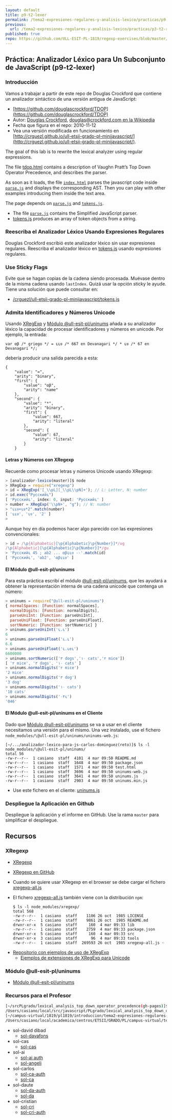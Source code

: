 ```yaml
---
layout: default
title: p9-t2-lexer
permalink: /tema2-expresiones-regulares-y-analisis-lexico/practicas/p9-t2-lexer/
previous: 
  url: /tema2-expresiones-regulares-y-analisis-lexico/practicas/p3-t2-regexp/reto
published: true
repo: https://github.com/ULL-ESIT-PL-1819/regexp-exercises/blob/master/
---
```



## Práctica: Analizador Léxico para Un Subconjunto de JavaScript (p9-t2-lexer)


### Introducción

Vamos a trabajar a partir de este repo de Douglas Crockford que contiene un analizador sintáctico de una versión antigua de JavaScript:

-  [https://github.com/douglascrockford/TDOP](https://github.com/douglascrockford/TDOP)
-  Autor: [Douglas Crockford](http://www.crockford.com/), [douglas@crockford.com en la Wikipedia](https://en.wikipedia.org/wiki/Douglas_Crockford)
-  Fecha que figura en el repo: 2010-11-12
-  Vea una versión modificada en funcionamiento en [http://crguezl.github.io/ull-etsii-grado-pl-minijavascript/](http://crguezl.github.io/ull-etsii-grado-pl-minijavascript/). 
  

The goal of this lab is to rewrite the lexical analyzer using regular expressions.


The file [tdop.html](http://crguezl.github.io/ull-etsii-grado-pl-minijavascript/tdop.html) contains a description of Vaughn Pratt’s Top Down Operator
Precedence, and describes the parser.


As soon as it loads, the file [`index.html`](https://github.com/douglascrockford/TDOP/blob/master/index.html) parses the javascript code inside [`parse.js`](https://github.com/douglascrockford/TDOP/blob/master/parse.js) and displays the corresponding AST.
Then you can play with other examples introducing them inside the text area.

The page depends on [`parse.js`](https://github.com/douglascrockford/TDOP/blob/master/parse.js) and [`tokens.js`](https://github.com/douglascrockford/TDOP/blob/master/tokens.js).
-   The file [`parse.js`](https://github.com/douglascrockford/TDOP/blob/master/parse.js) contains the Simplified JavaScript parser.
-   [tokens.js](https://github.com/douglascrockford/TDOP/blob/master/tokens.js) produces an array of token objects from a string. 


### Reescriba el Analizador Léxico Usando Expresiones Regulares

Douglas Crockford escribió este analizador léxico sin usar expresiones
regulares. Reescriba el analizador léxico en [tokens.js](https://github.com/douglascrockford/TDOP/blob/master/tokens.js) usando expresiones regulares.

### Use Sticky Flags

Evite que se hagan copias de la cadena siendo procesada. Muévase
dentro de la misma cadena usando `lastIndex`. Quizá usar la opción sticky le ayude.
Tiene una solución que puede consultar en: 

- [/crguezl/ull-etsii-grado-pl-minijavascript/tokens.js](https://github.com/crguezl/ull-etsii-grado-pl-minijavascript/blob/gh-pages/tokens.js)

### Admita Identificadores y Números Unicode

Usando [XRegExp](http://xregexp.com/) y [Módulo @ull-esit-pl/uninums](https://www.npmjs.com/package/@ull-esit-pl/uninums) añada a su analizador léxico la capacidad de procesar identificadores y números en unicode.
Por ejemplo, la entrada:

```
var αβ /* griego */ = ६६७ /* 667 en Devanagari */ * ६७ /* 67 en Devanagari */;
```

debería producir una salida parecida a esta:

```
{
    "value": "=",
    "arity": "binary",
    "first": {
        "value": "αβ",
        "arity": "name"
    },
    "second": {
        "value": "*",
        "arity": "binary",
        "first": {
            "value": 667,
            "arity": "literal"
        },
        "second": {
            "value": 67,
            "arity": "literal"
        }
    }
```

#### Letras y Números con XRegexp

Recuerde como procesar letras y números Unicode usando XRegexp:

  ```js
  > [analizador-lexico(master)]$ node
  > XRegExp = require("xregexp")
  > id = XRegExp('[_\\pL][_\\pL\\pN]+'); // L: Letter, N: number
  > id.exec("Русский६")
  [ 'Русский६', index: 0, input: 'Русский६' ]
  > number = XRegExp('\\pN+', "g"); // N: number
  > "६६७+६७*2".match(number)
  [ '६६७', '६७', '2' ]
  > 
  ```

Aunque hoy en día podemos hacer algo parecido con las expresiones
convencionales:

```js
> id = /\p{Alphabetic}[\p{Alphabetic}\p{Number}]*/ug
/\p{Alphabetic}[\p{Alphabetic}\p{Number}]*/gu
> 'Русский६ 45 ; ab2 ... αβ६६७ --'.match(id)
[ 'Русский६', 'ab2', 'αβ६६७' ]
```


#### El Módulo @ull-esit-pl/uninums

Para esta práctica escribí el módulo [@ull-esit-pl/uninums](https://www.npmjs.com/package/@ull-esit-pl/uninums), que les ayudará a obtener la representación interna de una cadena unicode que contenga un número:

```js
> uninums = require("@ull-esit-pl/uninums")
{ normalSpaces: [Function: normalSpaces],
  normalDigits: [Function: normalDigits],
  parseUniInt: [Function: parseUniInt],
  parseUniFloat: [Function: parseUniFloat],
  sortNumeric: [Function: sortNumeric] }
> uninums.parseUniInt('६.६')
6
> uninums.parseUniFloat('६.६')
6.6
> uninums.parseUniFloat('६.६e६')
6600000
> uninums.sortNumeric(['٣ dogs','١٠ cats','٢ mice']) 
[ '٢ mice', '٣ dogs', '١٠ cats' ]
> uninums.normalDigits('٢ mice')
'2 mice'
> uninums.normalDigits('٣ dog')
'3 dog'
> uninums.normalDigits('١٠ cats')
'10 cats'
> uninums.normalDigits('٠۴६')
'046'
```

#### El Módulo @ull-esit-pl/uninums en el Cliente

Dado que [Módulo @ull-esit-pl/uninums](https://www.npmjs.com/package/@ull-esit-pl/uninums) se va a usar en el cliente necesitamos una versión para el mismo. Una vez instalado, use el fichero `node_modules/\@ull-esit-pl/uninums/uninums-web.js`:

```
[~/.../analizador-lexico-para-js-carlos-dominguez(reto)]$ ls -l node_modules/\@ull-esit-pl/uninums/
total 56
-rw-r--r--  1 casiano  staff  4101  4 mar 09:50 README.md
-rw-r--r--  1 casiano  staff  1648  4 mar 09:50 package.json
-rw-r--r--  1 casiano  staff  1571  4 mar 09:50 test.html
-rw-r--r--  1 casiano  staff  3696  4 mar 09:50 uninums-web.js
-rw-r--r--  1 casiano  staff  3641  4 mar 09:50 uninums.js
-rw-r--r--  1 casiano  staff  2903  4 mar 09:50 uninums.min.js
```

* Use este fichero en el cliente: [uninums.js](uninums.js)

### Despliegue la Aplicación en Github

Despliegue la aplicación y el informe en GitHub. Use la rama `master`
para simplificar el despliegue.

## Recursos

### XRegexp

* [XRegexp](http://xregexp.com/) 
- [XRegexp en GitHub](https://github.com/slevithan/xregexp)
- Cuando se quiere usar XRegexp en el browser se debe cargar el fichero [xregexp-all.js](https://unpkg.com/xregexp/xregexp-all.js)
- El fichero [xregexp-all.js](https://unpkg.com/xregexp/xregexp-all.js) también viene con la distribución `npm`:

  ```
  $ ls -l node_modules/xregexp/
  total 568
  -rw-r--r--  1 casiano  staff    1106 26 oct  1985 LICENSE
  -rw-r--r--  1 casiano  staff    9861 26 oct  1985 README.md
  drwxr-xr-x  5 casiano  staff     160  4 mar 09:33 lib
  -rw-r--r--  1 casiano  staff    2759  4 mar 09:33 package.json
  drwxr-xr-x  5 casiano  staff     160  4 mar 09:33 src
  drwxr-xr-x  3 casiano  staff      96  4 mar 09:33 tools
  -rw-r--r--  1 casiano  staff  269593 26 oct  1985 xregexp-all.js ☜
  ```

* [Repositorio con ejemplos de uso de XRegExp](https://github.com/ULL-ESIT-GRADOII-PL/xregexp-example) 
  * [Ejemplos de extensiones de XRegExp para Unicode](https://github.com/ULL-ESIT-GRADOII-PL/xregexp-example/blob/gh-pages/unicode.js)

### Módulo @ull-esit-pl/uninums

* [Módulo @ull-esit-pl/uninums](https://www.npmjs.com/package/@ull-esit-pl/uninums)

### Recursos para el Profesor

```bash
[~/srcPLgrado/lexical_analysis_top_down_operator_precedence(gh-pages)]$ pwd -P
/Users/casiano/local/src/javascript/PLgrado/lexical_analysis_top_down_operator_precedence
[~/campus-virtual/1819/pl1819/introduccion/tema2-expresiones-regulares-y-analisis-lexico/practicas/p4-t2-lexer/pl1718-solutions(master)]$ pwd -P
/Users/casiano/local/academica/centros/ETSII/GRADO/PL/campus-virtual/tema2-regexp-y-lexico/practica-analisis-lexico-tdop/solutions

```
* sol-david dibad
  * [sol-davafons](https://github.com/ULL-ESIT-PL-1819/p4-t2-lexer-Dibad)
* sol-cas
  * [sol-cas](https://github.com/ULL-ESIT-PL-1819/analizador-lexico-para-js)
* sol-ai
  * [sol-ai auth](https://github.com/ULL-ESIT-PL-1718/authentication-angeligareta)
  * [sol-angeli](https://github.com/ULL-ESIT-PL-1718/analizador-lexico-para-js-angeligareta)
* sol-carlos
  * [sol-ca-auth](https://github.com/ULL-ESIT-PL-1718/alu0100966589-AuthModule)
  * [sol-ca](https://github.com/ULL-ESIT-PL-1718/analizador-lexico-para-js-alu0100966589)
* sol-daute
  * [sol-da-auth](https://github.com/ULL-ESIT-PL-1718/auth-alu0100973914)
  * [sol-da](https://github.com/ULL-ESIT-PL-1718/analizador-lexico-para-js-alu0100973914)
* sol-cristian
  * [sol-cri](https://github.com/ULL-ESIT-PL-1718/analizador-lexico-para-js-alu0100945850)
  * [sol-cri-auth](https://github.com/ULL-ESIT-PL-1718/auth-alu0100945850)




